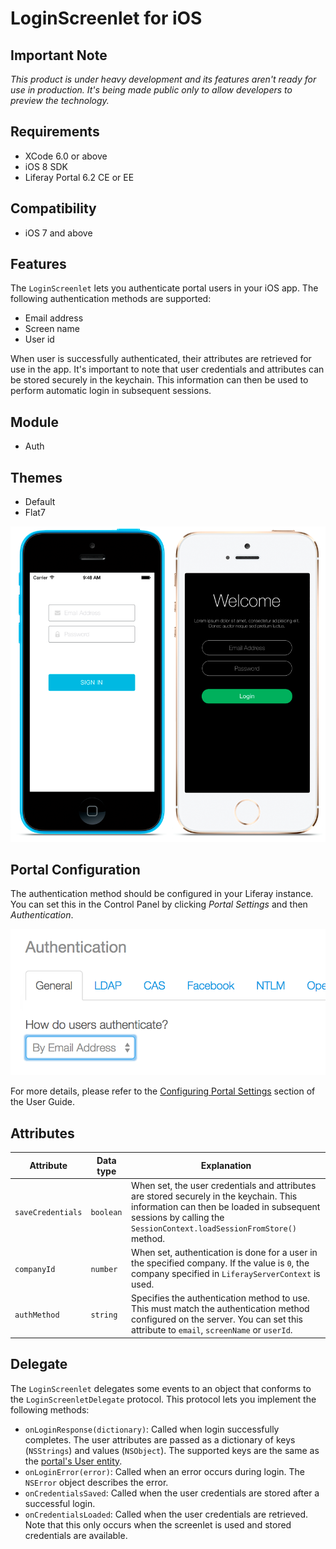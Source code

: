 # LoginScreenlet for iOS

## Important Note

_This product is under heavy development and its features aren't ready for use in production. It's being made public only to allow developers to preview the technology._

## Requirements

- XCode 6.0 or above
- iOS 8 SDK
- Liferay Portal 6.2 CE or EE

## Compatibility

- iOS 7 and above

## Features

The `LoginScreenlet` lets you authenticate portal users in your iOS app. The following authentication methods are supported:

- Email address
- Screen name
- User id

When user is successfully authenticated, their attributes are retrieved for use in the app. It's important to note that user credentials and attributes can be stored securely in the keychain. This information can then be used to perform automatic login in subsequent sessions.

## Module

- Auth

## Themes

- Default
- Flat7

![The `LoginScreenlet` using the Default and Flat7 themes.](Images/login.png)

## Portal Configuration

The authentication method should be configured in your Liferay instance. You can set this in the Control Panel by clicking *Portal Settings* and then *Authentication*.

![Setting the authentication method in Liferay Portal.](Images/portal-auth.png "Liferay portal authentication methods")

For more details, please refer to the [Configuring Portal Settings](https://www.liferay.com/documentation/liferay-portal/6.2/user-guide/-/ai/portal-settings-liferay-portal-6-2-user-guide-16-en) section of the User Guide.

## Attributes

| Attribute | Data type | Explanation |
|-----------|-----------|-------------| 
|  `saveCredentials` | `boolean` | When set, the user credentials and attributes are stored securely in the keychain. This information can then be loaded in subsequent sessions by calling the `SessionContext.loadSessionFromStore()` method. |
|  `companyId` | `number` | When set, authentication is done for a user in the specified company. If the value is `0`, the company specified in `LiferayServerContext` is used. |
|  `authMethod` | `string` | Specifies the authentication method to use. This must match the authentication method configured on the server. You can set this attribute to `email`, `screenName` or `userId`. |

## Delegate

The `LoginScreenlet` delegates some events to an object that conforms to the `LoginScreenletDelegate` protocol. This protocol lets you implement the following methods:

- `onLoginResponse(dictionary)`: Called when login successfully completes. The user attributes are passed as a dictionary of keys (`NSStrings`) and values (`NSObject`). The supported keys are the same as the [portal's User entity](https://github.com/liferay/liferay-portal/blob/6.2.x/portal-impl/src/com/liferay/portal/service.xml#L2227).
- `onLoginError(error)`: Called when an error occurs during login. The `NSError` object describes the error.
- `onCredentialsSaved`: Called when the user credentials are stored after a successful login.
- `onCredentialsLoaded`: Called when the user credentials are retrieved. Note that this only occurs when the screenlet is used and stored credentials are available.

